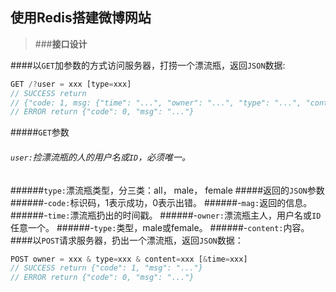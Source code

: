 ## 使用Redis搭建微博网站
>###**接口设计**

####以`GET`加参数的方式访问服务器，打捞一个漂流瓶，返回`JSON`数据:
``` node.js
GET /?user = xxx [type=xxx]
// SUCCESS return
// {"code: 1, msg: {"time": "...", "owner": "...", "type": "...", "content": "..."}}
// ERROR return {"code": 0, "msg": "..."}
```
#####`GET`参数
######	`user:`捡漂流瓶的人的用户名或`ID`，必须唯一。
######`type:`漂流瓶类型，分三类：all， male， female
#####返回的`JSON`参数
######-`code:`标识码，1表示成功，0表示出错。
######-`mag:`返回的信息。
######-`time:`漂流瓶扔出的时间戳。
######-`owner:`漂流瓶主人，用户名或`ID`任意一个。
######-`type:`类型，male或female。
######-`content:`内容。
####以`POST`请求服务器，扔出一个漂流瓶，返回`JSON`数据：
``` node.js
POST owner = xxx & type=xxx & content=xxx [&time=xxx]
// SUCCESS return {"code": 1, "msg": "..."}
// ERROR return {"code": 0, "msg": "..."}
```

